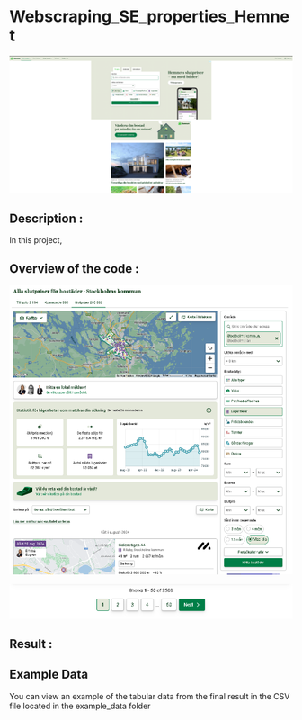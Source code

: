 # Webscraping_SE_properties_Hemnet

![Hemnet Front page](front_page.PNG)

## Description : 
In this project, 

## Overview of the code : 

![search](search_Stockholm_result.PNG)

![Search result](SearchResult_number_of_pages.PNG)


## Result : 

## Example Data

You can view an example of the tabular data from the final result in the CSV file located in the example_data folder
